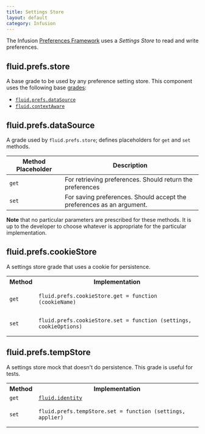 ```yaml
---
title: Settings Store
layout: default
category: Infusion
---
```


The Infusion [Preferences Framework](PreferencesFramework.md) uses a _Settings Store_ to read and
write preferences.

## fluid.prefs.store ##

A base grade to be used by any preference setting store.
This component uses the following base [grades](ComponentGrades.md):

* [`fluid.prefs.dataSource`](#fluid-prefs-datasource)
* [`fluid.contextAware`](ContextAwareness.md)


## fluid.prefs.dataSource ##

A grade used by `fluid.prefs.store`; defines placeholders for `get` and `set` methods.

Method Placeholder  | Description
------------------- | -----------
`get`  | For retrieving preferences. Should return the preferences
`set`  | For saving preferences. Should accept the preferences as an argument.

<div class="infusion-docs-note"><strong>Note</strong> that no particular parameters are prescribed for these methods. It is up to the developer
to choose whatever is appropriate for the particular implementation.</div>

## fluid.prefs.cookieStore ##

A settings store grade that uses a cookie for persistence.

<table>
    <tbody>
        <tr>
            <th>Method</th><th>Implementation</th>
        </tr>
        <tr>
            <td><code>get</code></td>
            <td><pre><code>fluid.prefs.cookieStore.get = function (cookieName)</code></pre></td>
        </tr>
        <tr>
            <td><code>set</code></td>
            <td><pre><code>fluid.prefs.cookieStore.set = function (settings, cookieOptions)</code></pre></td>
        </tr>
    </tbody>
</table>

## fluid.prefs.tempStore ##

A settings store mock that doesn't do persistence. This grade is useful for tests.

<table>
    <tbody>
        <tr>
            <th>Method</th><th>Implementation</th>
        </tr>
        <tr>
            <td><code>get</code></td>
            <td><code><a href="CoreAPI.md#fluid-identity-arg-">fluid.identity</a></code></td>
        </tr>
        <tr>
            <td><code>set</code></td>
            <td><pre><code>fluid.prefs.tempStore.set = function (settings, applier)</code></pre></td>
        </tr>
    </tbody>
</table>

